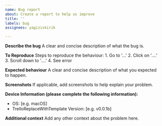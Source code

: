 ```yaml
---
name: Bug report
about: Create a report to help us improve
title: ''
labels: bug
assignees: yagiziskirik

---
```


**Describe the bug**
A clear and concise description of what the bug is.

**To Reproduce**
Steps to reproduce the behaviour:
    1. Go to '...'
2. Click on '....'
3. Scroll down to '....'
4. See error

**Expected behaviour**
A clear and concise description of what you expected to happen.

**Screenshots**
If applicable, add screenshots to help explain your problem.

**Device Information (please complete the following information):**
 - OS: [e.g. macOS]
 - TrelloReplaceWithTemplate Version: [e.g. v0.0.1b]

**Additional context**
Add any other context about the problem here.
